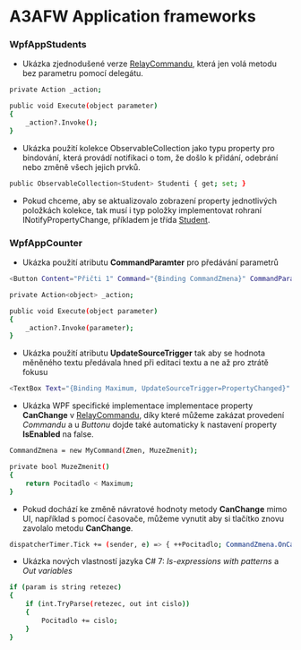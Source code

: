 # A3AFW Application frameworks

### WpfAppStudents 

  - Ukázka zjednodušené verze [RelayCommandu](https://github.com/ekral/A3AFW/blob/master/WpfAppStudents/RelayCommand.cs), která jen volá metodu bez parametru pomocí delegátu.
```sh
private Action _action;  

public void Execute(object parameter)
{
    _action?.Invoke();
}
```
- Ukázka použití kolekce ObservableCollection jako typu property pro bindování, která provádí notifikaci o tom, že došlo k přidání, odebrání nebo změně všech jejich prvků. 

```sh
public ObservableCollection<Student> Studenti { get; set; }
```

- Pokud chceme, aby se aktualizovalo zobrazení property jednotlivých položkách kolekce, tak musí i typ položky implementovat rohraní INotifyPropertyChange, příkladem je třída [Student](https://github.com/ekral/A3AFW/blob/master/WpfAppStudents/Student.cs).

### WpfAppCounter

- Ukázka použití atributu **CommandParamter** pro předávání parametrů
```sh
<Button Content="Přičti 1" Command="{Binding CommandZmena}" CommandParameter="1" />
```

```sh
private Action<object> _action;

public void Execute(object parameter)
{
    _action?.Invoke(parameter);
}
```

- Ukázka použití atributu **UpdateSourceTrigger** tak aby se hodnota měněného textu předávala hned při editaci textu a ne až pro ztrátě fokusu
```sh
<TextBox Text="{Binding Maximum, UpdateSourceTrigger=PropertyChanged}" />
```
- Ukázka WPF specifické implementace implementace property **CanChange** v [RelayCommandu](https://github.com/ekral/A3AFW/blob/master/WpfAppCounter/MyCommand.cs), díky které můžeme zakázat provedení *Commandu* a u *Buttonu* dojde také automaticky k nastavení property **IsEnabled** na false. 
  
```sh
CommandZmena = new MyCommand(Zmen, MuzeZmenit);

private bool MuzeZmenit()
{
    return Pocitadlo < Maximum;
}
```
- Pokud dochází ke změně návratové hodnoty metody **CanChange** mimo UI, například s pomocí časovače, můžeme vynutit aby si tlačítko znovu zavolalo metodu **CanChange**.
```sh
dispatcherTimer.Tick += (sender, e) => { ++Pocitadlo; CommandZmena.OnCanExecuteChanged(); };
```
- Ukázka nových vlastností jazyka C# 7: *Is-expressions with patterns* a *Out variables* 
```sh
if (param is string retezec)
{
    if (int.TryParse(retezec, out int cislo))
    {
        Pocitadlo += cislo;
    }
}
```
